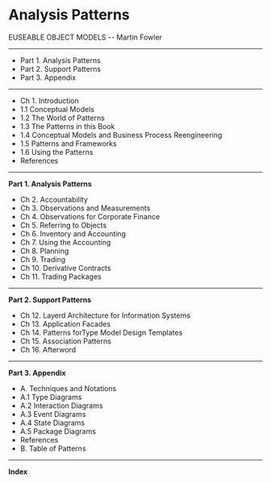 Analysis Patterns
=================

EUSEABLE OBJECT MODELS
-- Martin Fowler

---

* Part 1. Analysis Patterns
* Part 2. Support Patterns
* Part 3. Appendix

---

* Ch 1. Introduction
 * 1.1 Conceptual Models
 * 1.2 The World of Patterns
 * 1.3 The Patterns in this Book
 * 1.4 Conceptual Models and Business Process Reengineering
 * 1.5 Patterns and Frameworks
 * 1.6 Using the Patterns
 * References

---

__Part 1. Analysis Patterns__

* Ch 2. Accountability
* Ch 3. Observations and Measurements
* Ch 4. Observations for Corporate Finance
* Ch 5. Referring to Objects
* Ch 6. Inventory and Accounting
* Ch 7. Using the Accounting
* Ch 8. Planning
* Ch 9. Trading
* Ch 10. Derivative Contracts
* Ch 11. Trading Packages

---

__Part 2. Support Patterns__

* Ch 12. Layerd Architecture for Information Systems
* Ch 13. Application Facades
* Ch 14. Patterns forType Model Design Templates
* Ch 15. Association Patterns
* Ch 16. Afterword

---

__Part 3. Appendix__

* A. Techniques and Notations
 * A.1	Type Diagrams
 * A.2	Interaction Diagrams
 * A.3 Event Diagrams
 * A.4 State Diagrams
 * A.5 Package Diagrams
 * References
* B. Table of Patterns

---

__Index__
